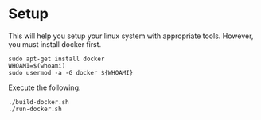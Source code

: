 # Setup

This will help you setup your linux system with appropriate tools. However, you must install docker first.

```
sudo apt-get install docker
WHOAMI=$(whoami)
sudo usermod -a -G docker ${WHOAMI}
```

Execute the following:

```
./build-docker.sh
./run-docker.sh
```
